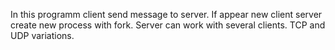 In this programm client send message to server. If appear new client server create new process with fork. Server can work with several clients. TCP and UDP variations.
